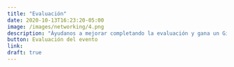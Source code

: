 ```yaml
---
title: "Evaluación"
date: 2020-10-13T16:23:20-05:00
image: /images/networking/4.png
description: "Áyudanos a mejorar completando la evaluación y gana un GiftCard."
button: Evaluación del evento
link: 
draft: true
---
```


